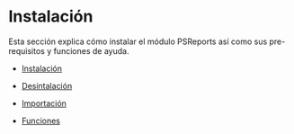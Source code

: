 # Instalación

Esta sección explica cómo instalar el módulo PSReports así como sus pre-requisitos y funciones de ayuda.

* [Instalación](Setup/Installing-PSRreports.md)

* [Desintalación](Setup/Uninstalling-PSRreports.md)

* [Importación](Setup/Importing-PSRreports.md)

* [Funciones](Setup/Get-Command-PSRreports.md)
